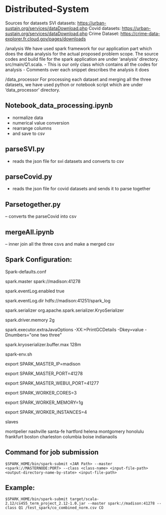 # Distributed-System

Sources for datasets
SVI datasets: https://urban-sustain.org/services/dataDownload.php
Covid datasets: https://urban-sustain.org/services/dataDownload.php
Crime Dataset: https://crime-data-explorer.fr.cloud.gov/pages/downloads


/analysis
We have used spark framework for our application part which does the data analysis for the actual proposed problem scope. The source codes and build file for the spark application are under ‘analysis’ directory.
  src/main/Q1.scala.
    - This is our only class which contains all the codes for analysis
    - Comments over each snippet describes the analysis it does


/data_processor
For processing each dataset and merging all the three datasets, we have used python or notebook script which are under ‘data_processor’ directory.
## Notebook_data_processing.ipynb
  - normalize data
  - numerical value conversion
  - rearrange columns
  - and save to csv
## parseSVI.py
  - reads the json file for svi datasets and converts to csv
## parseCovid.py
   - reads the json file for covid datasets and sends it to parse together
## Parsetogether.py
   – converts the parseCovid into csv
## mergeAll.ipynb
   – inner join all the three csvs and make a merged csv
  
  
  
## Spark Configuration:


Spark-defaults.conf

spark.master spark://madison:41278

spark.eventLog.enabled true

spark.eventLog.dir hdfs://madison:41251/spark_log

spark.serializer org.apache.spark.serializer.KryoSerializer

spark.driver.memory 2g

spark.executor.extraJavaOptions -XX:+PrintGCDetails -Dkey=value -Dnumbers="one two
three"

spark.kryoserializer.buffer.max 128m

spark-env.sh

export SPARK_MASTER_IP=madison

export SPARK_MASTER_PORT=41278

export SPARK_MASTER_WEBUI_PORT=41277

export SPARK_WORKER_CORES=3

export SPARK_WORKER_MEMORY=1g

export SPARK_WORKER_INSTANCES=4


slaves

montpelier
nashville
santa-fe
hartford
helena
montgomery
honolulu
frankfurt
boston
charleston
columbia
boise
indianaolis


## Command for job submission

    $SPARK_HOME/bin/spark-submit <JAR Path> --master <spark://MASTERNODE:PORT> --class <class-name> <input-file-path> <output-directory-name-by-state> <input-file-path>
    
## Example:

    $SPARK_HOME/bin/spark-submit target/scala-2.12/cs455_term_project_2.12-1.0.jar --master spark://madison:41278 --class Q1 /test_spark/co_combined_norm.csv CO
